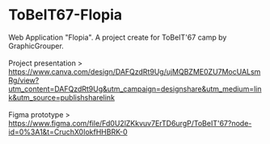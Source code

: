 # ToBeIT67-Flopia
Web Application "Flopia". A project create for ToBeIT'67 camp by GraphicGrouper.<br/><br/>
Project presentation > https://www.canva.com/design/DAFQzdRt9Ug/ujMQBZME0ZU7MocUALsmRg/view?utm_content=DAFQzdRt9Ug&utm_campaign=designshare&utm_medium=link&utm_source=publishsharelink<br/><br/>
Figma prototype > https://www.figma.com/file/Fd0U2lZKkvuv7ErTD6urgP/ToBeIT'67?node-id=0%3A1&t=CruchX0IokfHHBRK-0
